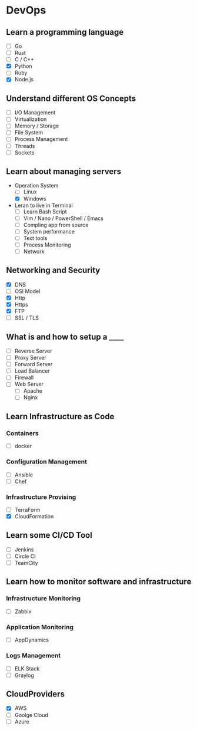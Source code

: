 # DevOps
## Learn a programming language
* [ ] Go
* [ ] Rust
* [ ] C / C++
* [X] Python
* [ ] Ruby 
* [X] Node.js

## Understand different OS Concepts
* [ ] I/O Management
* [ ] Virtualization
* [ ] Memory / Storage
* [ ] File System
* [ ] Process Management
* [ ] Threads
* [ ] Sockets

## Learn about managing servers
* Operation System
  * [ ] Linux
  * [X] Windows
* Leran to live in Terminal
  * [ ] Learn Bash Script
  * [ ] Vim / Nano / PowerShell / Emacs
  * [ ] Compling app from source
  * [ ] System performance
  * [ ] Text tools
  * [ ] Process Monitoring
  * [ ] Network

## Networking and Security
* [X] DNS
* [ ] OSI Model
* [X] Http
* [X] Https
* [X] FTP
* [ ] SSL / TLS

## What is and how to setup a ____
* [ ] Reverse Server
* [ ] Proxy Server
* [ ] Forward Server
* [ ] Load Balancer
* [ ] Firewall
* [ ] Web Server
  * [ ] Apache
  * [ ] Nginx

## Learn Infrastructure as Code
### Containers
* [ ] docker

### Configuration Management
* [ ] Ansible
* [ ] Chef

### Infrastructure Provising
* [ ] TerraForm
* [X] CloudFormation

## Learn some CI/CD Tool
* [ ] Jenkins
* [ ] Circle CI
* [ ] TeamCity

## Learn how to monitor software and infrastructure
### Infrastructure Monitoring
* [ ] Zabbix

### Application Monitoring
* [ ] AppDynamics

### Logs Management
* [ ] ELK Stack
* [ ] Graylog

## CloudProviders
* [X] AWS
* [ ] Goolge Cloud
* [ ] Azure
